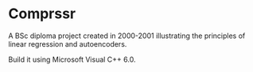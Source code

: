 
# Comprssr

A BSc diploma project created in 2000-2001 illustrating the principles of linear regression and autoencoders.

Build it using Microsoft Visual C++ 6.0.
